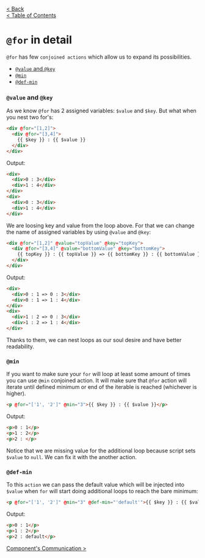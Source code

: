 [< Back](ACTIONS.md)      
[< Table of Contents](../.README.md#advanced-stuff)

# `@for` in detail

`@for` has few `conjoined actions` which allow us to expand its possibilities. 

- [`@value` and `@key`](#value-and-key)
- [`@min`](#min)
- [`@def-min`](#def-min)

### `@value` and `@key`

As we know `@for` has 2 assigned variables: `$value` and `$key`. But what when you nest two for's:
```html
<div @for="[1,2]">
  <div @for="[3,4]">
    {{ $key }} : {{ $value }}
  </div>
</div>
```
Output:
```html
<div>
  <div>0 : 3</div>
  <div>1 : 4</div>
</div>
<div>
  <div>0 : 3</div>
  <div>1 : 4</div>
</div>
```
We are loosing key and value from the loop above. For that we can change the name of assigned variables
by using `@value` and `@key`:
```html
<div @for="[1,2]" @value="topValue" @key="topKey">
  <div @for="[3,4]" @value="bottomValue" @key="bottomKey">
    {{ topKey }} : {{ topValue }} => {{ bottomKey }} : {{ bottomValue }}
  </div>
</div>
```
Output:
```html
<div>
  <div>0 : 1 => 0 : 3</div>
  <div>0 : 1 => 1 : 4</div>
</div>
<div>
  <div>1 : 2 => 0 : 3</div>
  <div>1 : 2 => 1 : 4</div>
</div>
```
Thanks to them, we can nest loops as our soul desire and have better readability. 

### `@min`
If you want to make sure your `for` will loop at least some amount of times you can use `@min` conjoined action. 
It will make sure that `@for` action will iterate until defined minimum or end of the iterable is reached
(whichever is higher).
```html
<p @for="['1', '2']" @min="3">{{ $key }} : {{ $value }}</p>
```
Output:
```html
<p>0 : 1</p>
<p>1 : 2</p>
<p>2 : </p>
```
Notice that we are missing value for the additional loop because script sets `$value` to `null`. We can fix it with the 
another action.

### `@def-min`

To this `action` we can pass the default value which will be injected into `$value` when `for` will start doing additional 
loops to reach the bare minimum:
```html
<p @for="['1', '2']" @min="3" @def-min="'default'">{{ $key }} : {{ $value }}</p>
```
Output:
```html
<p>0 : 1</p>
<p>1 : 2</p>
<p>2 : default</p>
```

[Component's Communication >](../COMPONENTSCOMMUNICATION.md)
